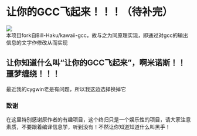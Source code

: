 # 让你的GCC飞起来！！！（待补完）
![](https://count.getloli.com/get/@JoyinJoester.github.Let-your-GCC-fly-)
<br>本项目fork自Bill-Haku/kawaii-gcc，故与之为同原理实现，即通过对gcc的输出信息的文字作修改从而实现
## 让你知道什么叫“让你的GCC飞起来”，啊米诺斯！！噩梦缠绕！！！
最近我的cygwin老是有问题，所以我这边选择换掉它
### 致谢
   在这里特别感谢原作者的有趣项目，这个终归只是一个娱乐性的项目，请大家注意素质，不要跟着编译信息学，听到没有！不然让你知道知道什么叫黑手！
